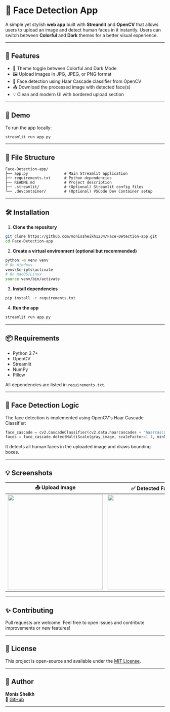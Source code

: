 # 📸 Face Detection App

A simple yet stylish **web app** built with **Streamlit** and **OpenCV** that allows users to upload an image and detect human faces in it instantly. Users can switch between **Colorful** and **Dark** themes for a better visual experience.

---

## 🌟 Features

- 🎨 Theme toggle between Colorful and Dark Mode  
- 🖼️ Upload images in JPG, JPEG, or PNG format  
- 🤖 Face detection using Haar Cascade classifier from OpenCV  
- 📤 Download the processed image with detected face(s)  
- 💡 Clean and modern UI with bordered upload section  

---

## 🚀 Demo

To run the app locally:

```bash
streamlit run app.py
```

---

## 📂 File Structure

```
Face-Detection-app/
├── app.py                # Main Streamlit application
├── requirements.txt      # Python dependencies
├── README.md             # Project description
├── .streamlit/           # (Optional) Streamlit config files
└── .devcontainer/        # (Optional) VSCode Dev Container setup
```

---

## 🛠️ Installation

1. **Clone the repository**
```bash
git clone https://github.com/monissheikh1234/Face-Detection-app.git
cd Face-Detection-app
```

2. **Create a virtual environment (optional but recommended)**
```bash
python -m venv venv
# On Windows
venv\Scripts\activate
# On macOS/Linux
source venv/bin/activate
```

3. **Install dependencies**
```bash
pip install -r requirements.txt
```

4. **Run the app**
```bash
streamlit run app.py
```

---

## 📦 Requirements

- Python 3.7+
- OpenCV
- Streamlit
- NumPy
- Pillow

All dependencies are listed in `requirements.txt`.

---

## 📸 Face Detection Logic

The face detection is implemented using OpenCV's Haar Cascade Classifier:

```python
face_cascade = cv2.CascadeClassifier(cv2.data.haarcascades + "haarcascade_frontalface_default.xml")
faces = face_cascade.detectMultiScale(gray_image, scaleFactor=1.1, minNeighbors=4)
```

It detects all human faces in the uploaded image and draws bounding boxes.

---

## 💡 Screenshots

| 📤 Upload Image | ✅ Detected Face(s) |
|-----------------|--------------------|
| <img src="https://github.com/user-attachments/assets/0c9bb81b-614a-4267-a96d-0bd78f524161/Screenshot%202025-07-15%20233203.png" width="300"/> | <img src="https://github.com/user-attachments/assets/259f1c1e-9294-432e-8415-066a56394e4b/detected_faces%20(1).png" width="300"/> |


---

## ✨ Contributing

Pull requests are welcome. Feel free to open issues and contribute improvements or new features!

---

## 📃 License

This project is open-source and available under the [MIT License](LICENSE).

---

## 👤 Author

**Monis Sheikh**  
🔗 [GitHub](https://github.com/monissheikh1234)

---
